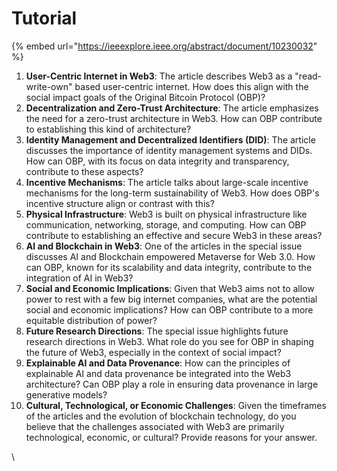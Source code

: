 # Tutorial

{% embed url="https://ieeexplore.ieee.org/abstract/document/10230032" %}

1. **User-Centric Internet in Web3**: The article describes Web3 as a "read-write-own" based user-centric internet. How does this align with the social impact goals of the Original Bitcoin Protocol (OBP)?
2. **Decentralization and Zero-Trust Architecture**: The article emphasizes the need for a zero-trust architecture in Web3. How can OBP contribute to establishing this kind of architecture?
3. **Identity Management and Decentralized Identifiers (DID)**: The article discusses the importance of identity management systems and DIDs. How can OBP, with its focus on data integrity and transparency, contribute to these aspects?
4. **Incentive Mechanisms**: The article talks about large-scale incentive mechanisms for the long-term sustainability of Web3. How does OBP's incentive structure align or contrast with this?
5. **Physical Infrastructure**: Web3 is built on physical infrastructure like communication, networking, storage, and computing. How can OBP contribute to establishing an effective and secure Web3 in these areas?
6. **AI and Blockchain in Web3**: One of the articles in the special issue discusses AI and Blockchain empowered Metaverse for Web 3.0. How can OBP, known for its scalability and data integrity, contribute to the integration of AI in Web3?
7. **Social and Economic Implications**: Given that Web3 aims not to allow power to rest with a few big internet companies, what are the potential social and economic implications? How can OBP contribute to a more equitable distribution of power?
8. **Future Research Directions**: The special issue highlights future research directions in Web3. What role do you see for OBP in shaping the future of Web3, especially in the context of social impact?
9. **Explainable AI and Data Provenance**: How can the principles of explainable AI and data provenance be integrated into the Web3 architecture? Can OBP play a role in ensuring data provenance in large generative models?
10. **Cultural, Technological, or Economic Challenges**: Given the timeframes of the articles and the evolution of blockchain technology, do you believe that the challenges associated with Web3 are primarily technological, economic, or cultural? Provide reasons for your answer.

\
